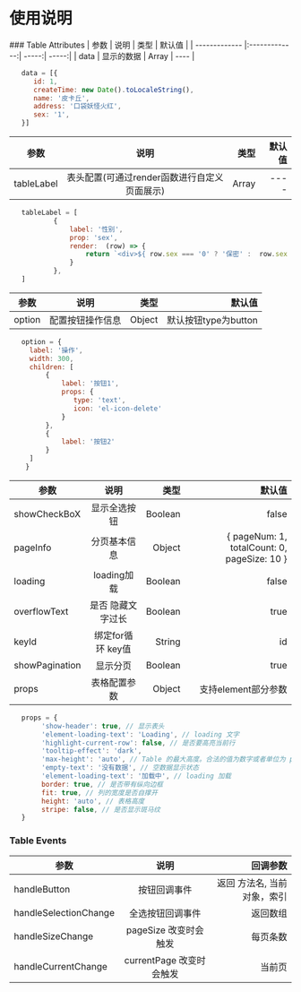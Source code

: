# 使用说明
<cprxz-table />
### Table Attributes
| 参数        | 说明           | 类型  | 默认值  |
| ------------- |:-------------:| -----:| -----:|
| data | 显示的数据 | Array | ---- |

```js
   data = [{
      id: 1,
      createTime: new Date().toLocaleString(),
      name: '皮卡丘',
      address: '口袋妖怪火红',
      sex: '1', 
   }]
```
| 参数        | 说明           | 类型  | 默认值  |
| ------------- |:-------------:| -----:| -----:|
| tableLabel | 表头配置(可通过render函数进行自定义页面展示) | Array | ---- |

```js
   tableLabel = [
           {
               label: '性别',
               prop: 'sex',
               render:  (row) => {
                   return `<div>${ row.sex === '0' ? '保密' :  row.sex === '1' ? '男' : '女' }</div>`
               }
           },
   ]
```
| 参数        | 说明           | 类型  | 默认值  |
| ------------- |:-------------:| -----:| -----:|
| option | 配置按钮操作信息 | Object | 默认按钮type为button|

```js
   option = {
     label: '操作',
     width: 300,
     children: [
         {
             label: '按钮1',
             props: {
                type: 'text',
                icon: 'el-icon-delete'
             }
         },
         {
             label: '按钮2'
         }
     ]
    }
```
| 参数        | 说明           | 类型  | 默认值  |
| ------------- |:-------------:| -----:| -----:|
| showCheckBoX | 显示全选按钮 | Boolean |  false |
| pageInfo | 分页基本信息 | Object  | { pageNum: 1, totalCount: 0, pageSize: 10 } |
| loading | loading加载 | Boolean |  false |
| overflowText | 是否 隐藏文字过长 | Boolean |  true |
| keyId | 绑定for循环 key值 | String |  id |
| showPagination | 显示分页 | Boolean |  true |
| props | 表格配置参数 | Object |  支持element部分参数 |

```js
   props = {
        'show-header': true, // 显示表头
        'element-loading-text': 'Loading', // loading 文字
        'highlight-current-row': false, // 是否要高亮当前行
        'tooltip-effect': 'dark', 
        'max-height': 'auto', // Table 的最大高度。合法的值为数字或者单位为 px 的高度。
        'empty-text': '没有数据', // 空数据显示状态
        'element-loading-text': '加载中', // loading 加载
        border: true, // 是否带有纵向边框
        fit: true, // 列的宽度是否自撑开
        height: 'auto', // 表格高度
        stripe: false, // 是否显示斑马纹
   }
```
### Table Events
| 参数        | 说明           | 回调参数  |
| ------------- |:-------------:| -----:|
| handleButton | 按钮回调事件 | 返回 方法名, 当前对象，索引 | 
| handleSelectionChange | 全选按钮回调事件 | 返回数组 | 
| handleSizeChange | pageSize 改变时会触发 | 每页条数 | 
| handleCurrentChange | currentPage 改变时会触发 | 当前页 | 
